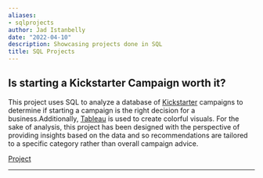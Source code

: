 ```yaml
---
aliases:
- sqlprojects
author: Jad Istanbelly
date: "2022-04-10"
description: Showcasing projects done in SQL
title: SQL Projects
---
```


## Is starting a Kickstarter Campaign worth it?

This project uses SQL to analyze a database of [Kickstarter](https://www.kickstarter.com/) campaigns to determine if starting a campaign is the right decision for a business.Additionally, [Tableau](https://www.tableau.com/) is used to create colorful visuals. For the sake of analysis, this project has been designed with the perspective of providing insights based on the data and so recommendations are tailored to a specific category rather than overall campaign advice. 

[Project](https://nbviewer.org/github/jadistanbelly/kickstarter_campaigns/blob/main/kickstarter.ipynb) 

------------------------------------------------------------------------
